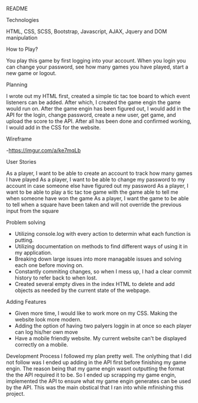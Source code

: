 README

Technologies

HTML, CSS, SCSS, Bootstrap, Javascript, AJAX, Jquery and DOM manipulation


How to Play?

You play this game by first logging into your account. When you login you can change your password, see how many games you have played, start a new game or logout.


Planning

I wrote out my HTML first, created a simple tic tac toe board to which event listeners can be added. After which, I created the game engin the game would run on. After the game engin has been figured out, I would add in the API for the login, change password, create a new user, get game, and upload the score to the API. After all has been done and confirmed working, I would add in the CSS for the website.


Wireframe

-https://imgur.com/a/ke7mqLb


User Stories

As a player, I want to be able to create an account to track how many games I have played
As a player, I want to be able to change my password to my account in case someone else have figured out my password
As a player, I want to be able to play a tic tac toe game with the game able to tell me when someone have won the game
As a player, I want the game to be able to tell when a square have been taken and will not override the previous input from the square


Problem solving
- Utilizing console.log with every action to determin what each function is putting.
- Utilizing documentation on methods to find different ways of using it in my application.
- Breaking down large issues into more managable issues and solving each one before moving on.
- Constantly commiting changes, so when I mess up, I had a clear commit history to refer back to when lost.
- Created several empty dives in the index HTML to delete and add objects as needed by the current state of the webpage.

Adding Features
- Given more time, I would like to work more on my CSS. Making the website look more modern.
- Adding the option of having two palyers loggin in at once so each player can log his/her own move
- Have a mobile friendly website. My current website can't be displayed correctly on a mobile.


Development Process
I followed my plan pretty well. The onlything that I did not follow was I ended up adding in the API first before finishing my game engin. The reason being that my game engin wasnt outputting the format the the API required it to be. So I ended up scrapping my game engin, implemented the API to ensure what my game engin generates can be used by the API. This was the main obstical that I ran into while mfinishing this project. 
